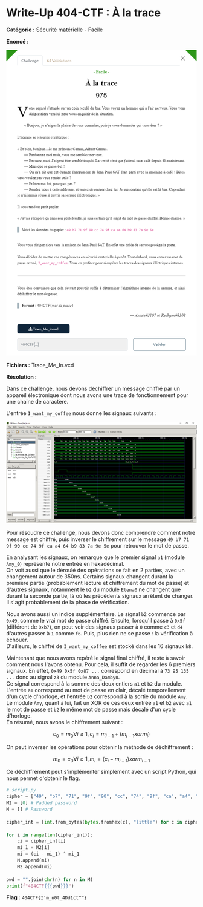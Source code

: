 # Write-Up 404-CTF : À la trace

__Catégorie :__ Sécurité matérielle - Facile

**Enoncé :**

![Enoncé du challenge](images/enonce.png)

**Fichiers :** Trace_Me_In.vcd

**Résolution :**

Dans ce challenge, nous devons déchiffrer un message chiffré par un appareil électronique dont nous avons une trace de fonctionnement pour une chaine de caractère.

L'entrée `I_want_my_coffee` nous donne les signaux suivants :

![Traces I_want_my_coffee](images/traces.png)

Pour résoudre ce challenge, nous devons donc comprendre comment notre message est chiffré, puis inverser le chiffrement sur le message `49 b7 71 9f 90 cc 74 9f ca a4 64 b9 83 7a 9e 5e` pour retrouver le mot de passe.

En analysant les signaux, on remarque que le premier signal `a1` (module `Amy_0`) représente notre entrée en hexadécimal.  
On voit aussi que le déroulé des opérations se fait en 2 parties, avec un changement autour de 350ns. Certains signaux changent durant la première partie (probablement lecture et chiffrement du mot de passe) et d'autres signaux, notamment le `b2` du module `Elena0` ne changent que durant la seconde partie, là où les précédents signaux arrêtent de changer. Il s'agit probablement de la phase de vérification.

Nous avons aussi un indice supplémentaire. Le signal `b2` commence par `0x49`, comme le vrai mot de passe chiffré. Ensuite, lorsqu'il passe à `0x5f` (différent de `0xb7`), on peut voir des signaux passer à `0` comme `c3` et `d4` d'autres passer à `1` comme `f6`. Puis, plus rien ne se passe : la vérification à échouer.  
D'ailleurs, le chiffré de `I_want_my_coffee` est stocké dans les 16 signaux `h8`.

Maintenant que nous avons repéré le signal final chiffré, il reste à savoir comment nous l'avons obtenu. Pour cela, il suffit de regarder les 6 premiers signaux.
En effet, `0x49 0x5f 0x87 ...` correspond en décimal à `73 95 135 ...` donc au signal `z3` du module `Anna_Damby0`.  
Ce signal correspond à la somme des deux entiers `a1` et `b2` du module. L'entrée `a1` correspond au mot de passe en clair, décalé temporellement d'un cycle d'horloge, et l'entrée `b2` correspond à la sortie du module `Amy`.  
Le module `Amy`, quant à lui, fait un XOR de ces deux entrée `a1` et `b2` avec `a1` le mot de passe et `b2` le même mot de passe mais décalé d'un cycle d'horloge.  
En résumé, nous avons le chiffrement suivant :
```math
c_0 = m_0
\forall i \geq 1, c_i = m_{i-1} + (m_{i-1} xor m_i)
```
On peut inverser les opérations pour obtenir la méthode de déchiffrement :
```math
m_0 = c_0
\forall i \geq 1, m_i = (c_{i} - m_{i-1}) xor m_{i-1}
```
Ce déchiffrement peut s'implémenter simplement avec un script Python, qui nous permet d'obtenir le flag.

```python
# script.py
cipher = ["49", "b7", "71", "9f", "90", "cc", "74", "9f", "ca", "a4", "64", "b9", "83", "7a", "9e", "5e"]
M2 = [0] # Padded password
M = [] # Password

cipher_int = [int.from_bytes(bytes.fromhex(c), "little") for c in cipher]

for i in range(len(cipher_int)):
    ci = cipher_int[i]
    mi_1 = M2[i]
    mi = (ci - mi_1) ^ mi_1
    M.append(mi)
    M2.append(mi)

pwd = "".join(chr(n) for n in M)
print(f"404CTF{{{pwd}}}")
```

**Flag :** `404CTF{I'm_n0t_4Dd1ct^^}`